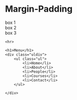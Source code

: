 <!DOCTYPE html>
<html lang="en">

<head>
    <meta charset="UTF-8">
    <meta http-equiv="X-UA-Compatible" content="IE=edge">
    <meta name="viewport" content="width=device-width, initial-scale=1.0">
    <title>Margin-Padding</title>
    <link rel="stylesheet" href="ödev.css">
</head>

<body>
    <h1>Margin-Padding</h1>
    <div class="container">
        <div class="box">box 1</div>
        <div class="box">box 2</div>
        <div class="box">box 3</div>
    </div>

    <hr>

    <h1>Menu</h1>
    <div class="uldiv">
        <ul class="ul">
            <li>Home</li>
            <li>About</li>
            <li>People</li>
            <li>Courses</li>
            <li>Contact</li>
        </ul>

    </div>

</body>

</html>
